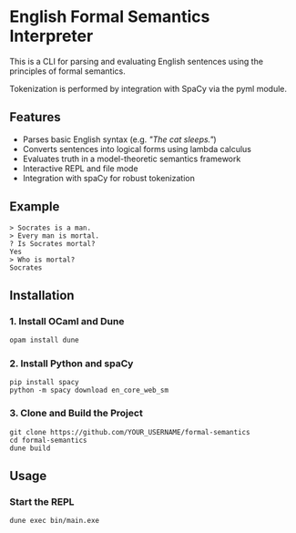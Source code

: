 
# English Formal Semantics Interpreter

This is a CLI for parsing and evaluating English sentences using the principles of formal semantics.

Tokenization is performed by integration with SpaCy via the pyml module.

## Features

- Parses basic English syntax (e.g. *"The cat sleeps."*)
- Converts sentences into logical forms using lambda calculus
- Evaluates truth in a model-theoretic semantics framework
- Interactive REPL and file mode
- Integration with spaCy for robust tokenization

## Example
```
> Socrates is a man.
> Every man is mortal.
? Is Socrates mortal?
Yes
> Who is mortal?
Socrates
```

## Installation

### 1. Install OCaml and Dune
```bash
opam install dune
```

### 2. Install Python and spaCy

```
pip install spacy
python -m spacy download en_core_web_sm
```

### 3. Clone and Build the Project
```
git clone https://github.com/YOUR_USERNAME/formal-semantics
cd formal-semantics
dune build
```

## Usage 

### Start the REPL
```
dune exec bin/main.exe
```
